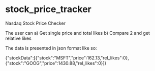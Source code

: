 # stock_price_tracker
Nasdaq Stock Price Checker

The user can 
a) Get single price and total likes
b) Compare 2 and get relative likes

The data is presented in json format like so:

{"stockData":[{"stock":"MSFT","price":162.13,"rel_likes":0},{"stock":"GOOG","price":1430.88,"rel_likes":0}]}
